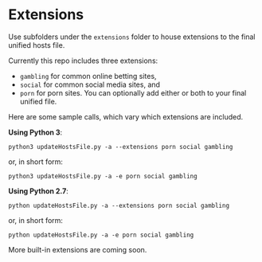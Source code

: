 # Extensions

Use subfolders under the `extensions` folder to house extensions to the final unified hosts file.

Currently this repo includes three extensions: 

* `gambling` for common online betting sites,  
* `social` for common social media sites, and 
* `porn` for porn sites.  You can optionally add either or both to your final unified file.

Here are some sample calls, which vary which extensions are included.

**Using Python 3**:

    python3 updateHostsFile.py -a --extensions porn social gambling

or, in short form:

    python3 updateHostsFile.py -a -e porn social gambling



**Using Python 2.7**:

    python updateHostsFile.py -a --extensions porn social gambling

or, in short form:

    python updateHostsFile.py -a -e porn social gambling


More built-in extensions are coming soon.
